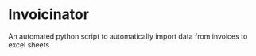 # Invoicinator
An automated python script to automatically import data from invoices to excel sheets
